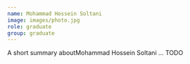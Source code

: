 ```yaml
---
name: Mohammad Hossein Soltani
image: images/photo.jpg
role: graduate
group: graduate
---
```


A short summary aboutMohammad Hossein Soltani ... TODO 
